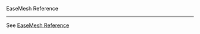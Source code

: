 EaseMesh Reference

---

See [EaseMesh Reference](https://github.com/megaease/easemesh-api/blob/master/v1alpha1/meshmodel.md#easemesh.v1alpha1.Service)
